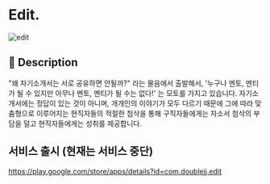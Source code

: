 # Edit.   

![edit](https://user-images.githubusercontent.com/47744119/194740413-9aa793dd-6c0b-4bd7-933c-82187a200699.PNG)

## 📝 Description

"왜 자기소개서는 서로 공유하면 안될까?" 라는 물음에서 출발해서, '누구나 멘토, 멘티가 될 수 있지만 아무나 멘토, 멘티가 될 수는 없다!' 는 모토를 가지고 있습니다. 자기소개서에는 정답이 있는 것이 아니며, 개개인의 이야기가 모두 다르기 때문에 그에 따라 맞춤형으로 이루어지는 현직자들의 적절한 첨삭을 통해 구직자들에게는 자소서 첨삭의 부담을 덜고 현직자들에게는 성취를 제공합니다.

## 서비스 출시 (현재는 서비스 중단)
https://play.google.com/store/apps/details?id=com.doublejj.edit
